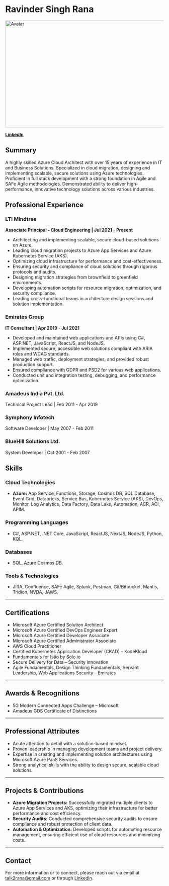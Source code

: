 

# Ravinder Singh Rana

<!-- ![Avatar](rravatar.JPG)   -->

<img src="rravatar.jpg" alt="Avatar" width="804" height="340">

<!-- <img src="https://media.licdn.com/dms/image/C4D03AQEh-FaAT-_fAw/profile-displayphoto-shrink_400_400/0/1621185927634?e=1727913600&v=beta&t=olGe9Imyt35a4XPGMGucgTUqDWXhrsO_03Ez2L1t30M" alt="Avatar" width="100" height="100"> -->

<!-- 
**Azure Cloud Architect | 5x Azure Certified | Full Stack Developer | Agile Practitioner**

**New Delhi, India**  
**+91-9911330448**  
**talk2rana@gmail.com**  
 -->

**[LinkedIn](https://www.linkedin.com/in/ravinder-singh-rana)**



## Summary

A highly skilled Azure Cloud Architect with over 15 years of experience in IT and Business Solutions. Specialized in cloud migration, designing and implementing scalable, secure solutions using Azure technologies. Proficient in full stack development with a strong foundation in Agile and SAFe Agile methodologies. Demonstrated ability to deliver high-performance, innovative technology solutions across various industries.



## Professional Experience

### **LTI Mindtree**
**Associate Principal - Cloud Engineering | Jul 2021 - Present**

- Architecting and implementing scalable, secure cloud-based solutions on Azure.
- Leading cloud migration projects to Azure App Services and Azure Kubernetes Service (AKS).
- Optimizing cloud infrastructure for performance and cost-effectiveness.
- Ensuring security and compliance of cloud solutions through rigorous protocols and audits.
- Designing migration strategies from brownfield to greenfield environments.
- Developing automation scripts for resource migration, optimization, and security compliance.
- Leading cross-functional teams in architecture design sessions and solution implementation.

### **Emirates Group**
**IT Consultant | Apr 2019 - Jul 2021**

- Developed and maintained web applications and APIs using C#, ASP.NET, JavaScript, ReactJS, and NodeJS.
- Implemented secure, accessible web solutions compliant with ARIA roles and WCAG standards.
- Managed web traffic, deployment strategies, and provided robust production support.
- Ensured compliance with GDPR and PSD2 for various web applications.
- Conducted unit and integration testing, debugging, and performance optimization.

### **Amadeus India Pvt. Ltd.**
Technical Project Lead | Feb 2011 - Apr 2019

### **Symphony Infotech**
Software Developer | May 2007 - Feb 2011

### **BlueHill Solutions Ltd.**
System Developer | Oct 2001 - Feb 2007



## Skills

### **Cloud Technologies**
- **Azure:** App Service, Functions, Storage, Cosmos DB, SQL Database, Event Grid, Databricks, Service Bus, Kubernetes Service (AKS), DevOps, Monitor, Log Analytics, Data Factory, Data Lake, Automation, ACR, ACI, APIM.

### **Programming Languages**
- C#, ASP.NET, .NET Core, JavaScript, ReactJS, NextJS, NodeJS, Python, KQL.

### **Databases**
- SQL, Azure Cosmos DB.

### **Tools & Technologies**
- JIRA, Confluence, SAFe Agile, Splunk, Postman, Git/Bitbucket, Mantis, Tridion, NVDA, JAWS.

---

## Certifications

- Microsoft Azure Certified Solution Architect
- Microsoft Azure Certified DevOps Engineer Expert
- Microsoft Azure Certified Developer Associate
- Microsoft Azure Certified Administrator Associate
- AWS Cloud Practitioner
- Certified Kubernetes Application Developer (CKAD) – KodeKloud
- Fundamentals for Istio by Solo.io
- Secure Delivery for Data – Security Innovation
- Agile Fundamentals, Design Thinking Fundamentals, Servant Leadership, Web Applications Security – Emirates

---

## Awards & Recognitions

- 5G Modern Connected Apps Challenge – Microsoft
- Amadeus GDS Certificate of Distinctions

---

## Professional Attributes

- Acute attention to detail with a solution-based mindset.
- Proven leadership in managing development teams and project delivery.
- Expertise in creating and implementing solution architectures using Microsoft Azure PaaS Services.
- Strong analytical skills with the ability to design secure, scalable cloud solutions.

---

## Projects & Contributions

- **Azure Migration Projects:** Successfully migrated multiple clients to Azure App Services and AKS, optimizing their infrastructure for better performance and cost efficiency.
- **Security Audits:** Conducted comprehensive security audits to ensure compliance and robust protection of client data.
- **Automation & Optimization:** Developed scripts for automating resource management, ensuring efficient use of cloud resources and minimizing costs.

---

## Contact

For more information or to connect, please reach out via email at talk2rana@gmail.com or through [LinkedIn](https://www.linkedin.com/in/ravinder-singh-rana).
